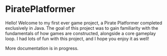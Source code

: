 # PiratePlatformer

Hello! Welcome to my first ever game project, a Pirate Platformer completed exclusively in Java. The goal of this project was to gain familiarity with the fundamentals of how games are constructed, alongside a core gameplay loop. I had lots of fun with this project, and I hope you enjoy it as well!

More documentation is in progress.

